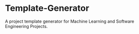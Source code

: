 # Template-Generator
A project template generator for Machine Learning and Software Engineering Projects.
